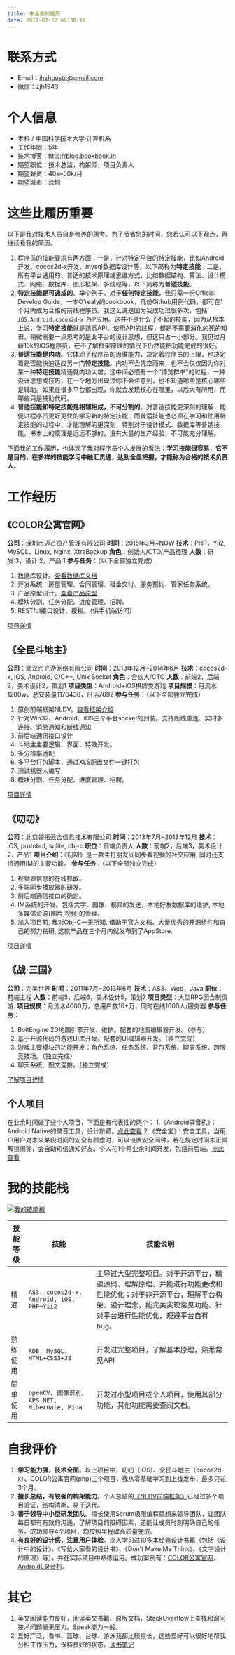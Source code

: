 ```yaml
---
title: 朱金衡的履历
date: 2017-07-27 00:30:18
---
```


# 联系方式

- Email：<jhzhuustc@gmail.com>
- 微信：zjh1943

# 个人信息

 - 本科 / 中国科学技术大学·计算机系
 - 工作年限：5年
 - 技术博客：<http://blog.bookbook.in> 
 - 期望职位：技术总监，构架师，项目负责人
 - 期望薪资：40k~50k/月
 - 期望城市：深圳


# 这些比履历重要

以下是我对技术人员自身修养的思考。为了节省您的时间，您若认可以下观点，再继续看我的简历。

1. 程序员的技能要求有两方面：一是，针对特定平台的特定技能，比如Android开发、cocos2d-x开发、mysql数据库设计等，以下简称为**特定技能**；二是，所有平台通用的、普适的技术原理或思维方式，比如数据结构、算法、设计模式、网络、数据库、图形框架、多线程等，以下简称为**普适技能**。
2. **特定技能是可速成的**。举个例子，对于**任何特定技能**，我只需一份Official Develop Guide，一本O'realy的cookbook，几份Github用例代码，都可在1个月内成为合格的前线程序员。我这么说是因为我成功过很多次，包括`iOS,Android,cocos2d-x,PHP`应用。这并不是什么了不起的技能，因为从根本上说，学习**特定技能**就是熟悉API、使用API的过程，都是不需要消化的死的知识。稍微需要一点思考的是此平台的设计思想，但这只占一小部分。我见过月薪15k的iOS程序员，在不了解框架原理的情况下仍然能把功能完成的很好。
3. **普适技能是内功**。它体现了程序员的思维能力，决定着程序员的上限，也决定着是否能快速适应另一门**特定技能**。内功不会凭空而来，也不会仅仅因为你对某一种**特定技能**精通就内功大增。这中间必须有一个“博览群书”的过程，一种设计思想或技巧，在一个地方出现过你不会注意到，也不知道哪些是核心哪些是辅助。如果在很多平台都出现，你就会发现核心在哪里，以后大有所用，而哪些只是辅助代码。
4. **普适技能和特定技能是相辅相成，不可分割的**。对普适技能更深刻的理解，能促进程序员更好更快的学习新的特定技能；而普适技能也必须在学习和使用特定技能的过程中，才能理解的更深刻，特别对于设计模式、数据库等普适技能，书本上的原理是远远不够的，没有大量的生产经验，不可能充分理解。


下面我的工作履历，也体现了我对程序员个人发展的看法：**学习技能很容易，它不是目的，在多样的技能学习中融汇贯通，达到全盘把握，才能称为合格的技术负责人**。

# 工作经历

## 《COLOR公寓官网》

__公司__：深圳市迈芒资产管理有限公司
__时间__：2015年3月~NOW
__技术__：PHP，Yii2, MySQL，Linux, Nginx, XtraBackup
__角色__：创始人/CTO/产品经理
__人数__：研发:3，设计:2，产品:1
__参与任务__：（以下全部独立完成）
  1. 数据库设计。[查看数据库文档][COLOR公寓数据库设计]
  3. 开发系统：房屋管理、合同管理、租金交付、服务预约、管家任务系统。
  4. 产品原型设计。[查看产品原型](http://prototype.dev.color520.com/ts/#p=my-complaint)
  5. 模块分割、任务分配、进度管理、招聘。
  6. RESTful接口设计，授权。（供手机端访问）

[项目详情][COLOR公寓介绍] 


## 《全民斗地主》

__公司__：武汉市光游网络有限公司
__时间__：2013年12月~2014年6月
__技术__：cocos2d-x, iOS, Android, C/C++, Unix Socket
__角色__：合伙人/CTO
__人数__：前端2，后端2，美术设计2，策划1
__项目类型__：Android+iOS棋牌类游戏
__项目规模__：月流水1200w，总安装量1176436，日活7692
__参与任务__：（以下全部独立完成）
1. 原创前端框架NLDV。[查看框架介绍][NLDV框架介绍]
2. 针对Win32、Android、iOS三个平台socket的封装。支持断线重连、实时多连接、消息通知和断线通知
4. 前后端通讯接口设计
5. 斗地主主要逻辑、界面、特效开发。
5. 多分辨率适配
6. 多平台打包脚本，通过XLS配置文件一键打包
7. 测试机器人编写
8. 模块分割、任务分配、进度管理、招聘。

[项目详情][全民斗地主介绍]



## 《叨叨》

__公司__：北京领拓云合信息技术有限公司
__时间__：2013年7月~2013年12月
__技术__：iOS, protobuf, sqlite, obj-c
__职位__：前端负责人
__人数__：前端2，后端3，美术设计2，产品1
__项目介绍__：《叨叨》是一款主打朋友间同步看视频的社交应用, 同时还支持通用IM的主要功能。
__参与任务__：（以下全部独立完成）
1. 视频源信息的在线抓取。
2. 多端同步播放器的研发。
3. 前后端通信接口的确定。
3. IM系统的开发。包括文字、图像、视频的发送，本地好友数据库的维护, 本地多媒体资源(图片,视频)的管理。
5. 加入项目前, 我对Obj-C一无所知, 借助于官方文档、大量优秀的开源组件和自己的努力钻研, 这款产品在三个月内就发布到了AppStore.

[项目详情][叨叨项目介绍]



## 《战·三国》

__公司__：完美世界
__时间__：2011年7月~2013年6月
__技术__：AS3，Web，Java
__职位__：前端主程
__人数__：前端5，后端6，美术设计5，策划7
__项目类型__：大型RPG回合制页游.
__项目规模__：月流水4000万，总用户数10+万，同时在线1000人/服务器 
__参与任务__：
  1. BoltEngine 2D地图引擎开发、维护。配套的地图编辑器开发。（参与）
  2. 基于开源代码的游戏UI库开发。配套的UI编辑器开发。（独立完成）
  3. 游戏主要模块的功能开发：角色系统、任务系统、背包系统、聊天系统、跨服竞技场。（独立完成）
  4. 聊天系统、图文混排。（独立完成）

[了解项目详情][战三国介绍]


## 个人项目

在业余时间做了些个人项目，下面是有代表性的两个：
1.《Android录音机》：Android Native的录音工具，设计新颖。[点此查看][AndroidL录音机介绍]
2.《安全宝》：安全工具，当用户用户对未来某段时间的安全有顾虑时，可以设置安全闹钟，若在规定时间未正常解锁闹钟，会自动短信通知好友。个人花1个月业余时间开发，包括前后端。[点此查看][安全宝介绍]


# 我的技能栈

<a href="https://www.processon.com/view/link/569e3167e4b0f1e8b16d659c">
<img src="http://blog.bookbook.in/%E6%89%AF%E6%B7%A1/%E6%88%91%E7%9A%84%E6%8A%80%E8%83%BD%E6%A0%91.png" alt="我的技能树">
</a> 

| 技能等级 | 技能 | 技能说明 |
|----------|------|----------|
| 精通     | `AS3, cocos2d-x, Android, iOS, PHP+Yii2`| 主导过大型完整项目。对于开源平台，精读源码、理解原理、并能进行功能更改和性能优化；对于非开源平台，理解平台构架、设计理念，能完美实现常见功能、针对平台进行性能优化、规避平台自有bug。 |
|    熟练使用 |`RDB, MySQL, HTML+CSS3+JS` | 开发过完整项目，了解基本原理，熟悉常见API       | 
|    简单使用      |  `openCV, 图像识别, APS.NET, Hibernate, Mina` | 开发过小型项目或个人项目，使用其部分功能，其他功能需要查阅文档。    | 



# 自我评价

1. **学习能力强，技术全面**。以上项目中，叨叨（iOS）、全民斗地主（cocos2d-x）、COLOR公寓官网(php)三个项目，我从零基础学习到上线发布，最多只花3个月。
2. **擅长总结，有较强的构架能力**。个人总结的[《NLDV前端框架》][NLDV框架介绍]已经过多个项目验证，结构清晰、易于迭代。
3. **善于领导中小型研发团队**。擅长使用Scrum极限编程思想来领导团队，让团队每日都有有效的沟通，了解项目的阻碍因素，还能让成员时刻明确自己的任务。成功领导4个项目，均按照里程碑高质量完成。
4. **有良好的设计感，注重用户体验**。深入学习过10多本经典设计书籍（包括《设计中的设计》、《写给大家看的设计书》、《Don't Make Me Think》、《文字设计的原理》等），并在实际项目中熟练运用。成功案例有：[COLOR公寓官网](http://www.color520.com)，[AndroidL录音机][AndroidL录音机介绍]。


# 其它

1. 英文阅读能力良好，阅读英文书籍、原版文档，StackOverflow上查找和询问技术问题毫无压力。Speak能力一般。
2. 爱好广泛，看书、篮球、台球、游泳我都比较擅长，这些爱好可以很好地帮我分担工作压力，保持良好的状态。[读书笔记](http://blog.bookbook.in/tag/读书笔记)




[COLOR公寓介绍]: http://blog.bookbook.in/resume/colorgong-yu-ji-zhu-jie-shao
[战三国介绍]: http://blog.bookbook.in/resume/zhan-san-guo-ji-zhu-jie-shao
[泡泡龙介绍]: http://blog.bookbook.in/resume/泡泡龙技术介绍.md
[全民斗地主介绍]: http://blog.bookbook.in/resume/全民斗地主技术介绍.md 
[COLOR公寓数据库设计]: http://blog.bookbook.in/resume/colorgong-yu-shu-ju-ku-she-ji
[NLDV框架介绍]: http://blog.bookbook.in/ji-zhu/-other-cong-0kai-shi-gou-jia-qian-duan-nldvkuang-jia
[叨叨项目介绍]: http://blog.bookbook.in/resume/tao-tao-xiang-mu-jie-shao
[AndroidL录音机介绍]: http://blog.bookbook.in/resume/androidllu-yin-ji-jie-shao
[安全宝介绍]: http://blog.bookbook.in/resume/an-quan-bao-ying-yong-jie-shao
